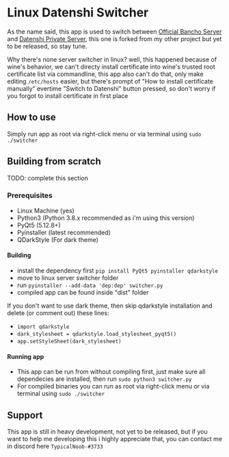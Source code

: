 # Linux Datenshi Switcher

As the name said, this app is used to switch between [Official Bancho Server](https://osu.ppy.sh) and [Datenshi Private Server](https://datenshi.xyz), this one is forked from my other project but yet to be released, so stay tune.

Why there's none server switcher in linux? well, this happened because of wine's behavior, we can't directy install certificate into wine's trusted root certificate list via commandline, this app also can't do that, only make editing `/etc/hosts` easier, but there's prompt of "How to install certificate manually" evertime "Switch to Datenshi" button pressed, so don't worry if you forgot to install certificate in first place

## How to use

Simply run app as root via right-click menu or via terminal using `sudo ./switcher`

## Building from scratch

TODO: complete this section

### Prerequisites

- Linux Machine (yes)
- Python3 (Python 3.8.x recommended as i'm using this version)
- PyQt5 (5.12.8+)
- Pyinstaller (latest recommended)
- QDarkStyle (For dark theme)

#### Building

- install the dependency first `pip install PyQt5 pyinstaller qdarkstyle`
- move to linux server switcher folder
- run `pyinstaller --add-data 'dep:dep' switcher.py`
- compiled app can be found inside "dist" folder

If you don't want to use dark theme, then skip qdarkstyle installation and delete (or comment out) these lines:
- `import qdarkstyle`
- `dark_stylesheet = qdarkstyle.load_stylesheet_pyqt5()`
- `app.setStyleSheet(dark_stylesheet)`

#### Running app

- This app can be run from without compiling first, just make sure all dependecies are installed, then run `sudo python3 switcher.py`
- For compiled binaries you can run as root via right-click menu or via terminal using `sudo ./switcher`

## Support

This app is still in heavy development, not yet to be released, but if you want to help me developing this i highly appreciate that, you can contact me in discord here `TypicalNoob-#3733`